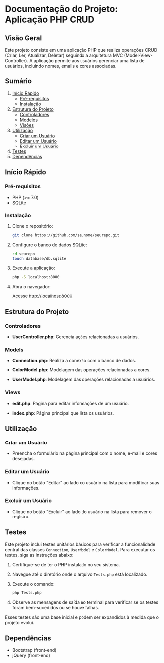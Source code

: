 # Documentação do Projeto: Aplicação PHP CRUD

## Visão Geral

Este projeto consiste em uma aplicação PHP que realiza operações CRUD (Criar, Ler, Atualizar, Deletar) seguindo a arquitetura MVC (Model-View-Controller). A aplicação permite aos usuários gerenciar uma lista de usuários, incluindo nomes, emails e cores associadas.

## Sumário

1. [Início Rápido](#início-rápido)
    - [Pré-requisitos](#pré-requisitos)
    - [Instalação](#instalação)
2. [Estrutura do Projeto](#estrutura-do-projeto)
    - [Controladores](#controladores)
    - [Modelos](#modelos)
    - [Visões](#visões)
3. [Utilização](#utilização)
    - [Criar um Usuário](#criar-um-usuário)
    - [Editar um Usuário](#editar-um-usuário)
    - [Excluir um Usuário](#excluir-um-usuário)
4. [Testes](#testes)
5. [Dependências](#dependências)


## Início Rápido

### Pré-requisitos

- PHP (>= 7.0)
- SQLite

### Instalação

1. Clone o repositório:

    ```bash
    git clone https://github.com/seunome/seurepo.git
    ```

2. Configure o banco de dados SQLite:

    ```bash
    cd seurepo
    touch database/db.sqlite
    ```

3. Execute a aplicação:

    ```bash
    php -S localhost:8000
    ```

4. Abra o navegador:

    Acesse [http://localhost:8000](http://localhost:8000)

## Estrutura do Projeto

### Controladores

- **UserController.php**: Gerencia ações relacionadas a usuários.

### Models

- **Connection.php**: Realiza a conexão com o banco de dados.

- **ColorModel.php**: Modelagem das operações relacionadas a cores.

- **UserModel.php**: Modelagem das operações relacionadas a usuários.

### Views

- **edit.php**: Página para editar informações de um usuário.

- **index.php**: Página principal que lista os usuários.

## Utilização

### Criar um Usuário

- Preencha o formulário na página principal com o nome, e-mail e cores desejadas.

### Editar um Usuário

- Clique no botão "Editar" ao lado do usuário na lista para modificar suas informações.

### Excluir um Usuário

- Clique no botão "Excluir" ao lado do usuário na lista para remover o registro.

## Testes

Este projeto inclui testes unitários básicos para verificar a funcionalidade central das classes `Connection`, `UserModel` e `ColorModel`. Para executar os testes, siga as instruções abaixo:

1. Certifique-se de ter o PHP instalado no seu sistema.

2. Navegue até o diretório onde o arquivo `Tests.php` está localizado.

3. Execute o comando:

    ```bash
    php Tests.php
    ```

4. Observe as mensagens de saída no terminal para verificar se os testes foram bem-sucedidos ou se houve falhas.

Esses testes são uma base inicial e podem ser expandidos à medida que o projeto evolui.

## Dependências

- Bootstrap (front-end)
- jQuery (front-end)
